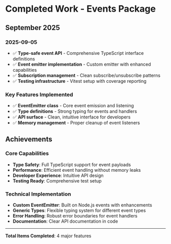 # Completed Work - Events Package

## September 2025

### 2025-09-05

- ✅ **Type-safe event API** - Comprehensive TypeScript interface definitions
- ✅ **Event emitter implementation** - Custom emitter with enhanced capabilities
- ✅ **Subscription management** - Clean subscribe/unsubscribe patterns
- ✅ **Testing infrastructure** - Vitest setup with coverage reporting

### Key Features Implemented

- ✅ **EventEmitter class** - Core event emission and listening
- ✅ **Type definitions** - Strong typing for events and handlers
- ✅ **API surface** - Clean, intuitive interface for developers
- ✅ **Memory management** - Proper cleanup of event listeners

## Achievements

### Core Capabilities

- **Type Safety**: Full TypeScript support for event payloads
- **Performance**: Efficient event handling without memory leaks
- **Developer Experience**: Intuitive API design
- **Testing Ready**: Comprehensive test setup

### Technical Implementation

- **Custom EventEmitter**: Built on Node.js events with enhancements
- **Generic Types**: Flexible typing system for different event types
- **Error Handling**: Robust error boundaries for event handlers
- **Documentation**: Clear API documentation in code

---

**Total Items Completed**: 4 major features
